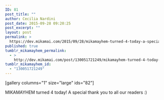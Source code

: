 ```yaml
---
ID: 81
post_title: ""
author: Cecilia Nardini
post_date: 2015-09-28 09:20:25
post_excerpt: ""
layout: post
permalink: >
  https://dev.mikamai.com/2015/09/28/mikamayhem-turned-4-today-a-special-thank-you-to/
published: true
tumblr_mikamayhem_permalink:
  - >
    http://dev.mikamai.com/post/130051721249/mikamayhem-turned-4-today-a-special-thank-you-to
tumblr_mikamayhem_id:
  - "130051721249"
---
```

[gallery columns="1" size="large" ids="82"]

MIKAMAYHEM turned 4 today!
A special thank you to all our readers :)